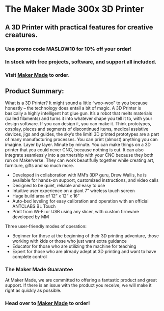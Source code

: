 # The Maker Made 300x 3D Printer

## A 3D Printer with practical features for creative creatures.

### Use promo code MASLOW10 for 10% off your order!

### In stock with free projects, software, and support all included.

### Visit [Maker Made](http://www.makermade.com) to order.

## Product Summary:

What is a 3D Printer? It might sound a little “woo-woo” to you because honestly – the technology does entail a bit of magic. A 3D Printer is basically a highly intelligent hot glue gun. It’s a robot that melts materials (called filaments) and turns it into whatever shape you tell it to, with your design software.  If you can design it, you can make it. Think prototypes, cosplay, pieces and segments of discontinued items, medical assistive devices, jigs and guides, the sky’s the limit! 3D printed prototypes are a part of many manufacturing processes. You can print (almost) anything you can imagine. Layer by layer. Minute by minute. You can make things on a 3D printer that you could never CNC, because nothing is cut. It can also integrate seamlessly into a partnership with your CNC because they both run on Makerverse. They can work beautifully together while creating art, furniture, gifts and so much more.

* Developed in collaboration with MM’s 3DP guru, Drew Wallis, he is available for hands-on support, customized instructions, and video calls
* Designed to be quiet, reliable and easy to use
* Intuitive user experience on a giant 7” wireless touch screen
* Huge build area of 12” x 12” x 16”
* Auto-bed leveling for easy calibration and operation with an official ANTCLABS BL Touch
* Print from Wi-Fi or USB using any slicer, with custom firmware developed by MM

Three user-friendly modes of operation:
* Beginner for those at the beginning of their 3D printing adventure, those working with kids or those who just want extra guidance
* Educator for those who are utilizing the machine for teaching
* Expert for those who are already adept at 3D printing and want to have complete control

### The Maker Made Guarantee

At Maker Made, we are committed to offering a fantastic product and great support. If there is an issue with the product you receive, we will make it right as quickly as possible.

### Head over to [Maker Made](http://www.makermade.com/shop) to order!




